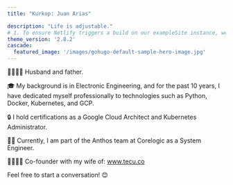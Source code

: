 ```yaml
---
title: "Kurkop: Juan Arias"

description: "Life is adjustable."
# 1. To ensure Netlify triggers a build on our exampleSite instance, we need to change a file in the exampleSite directory.
theme_version: '2.8.2'
cascade:
  featured_image: '/images/gohugo-default-sample-hero-image.jpg'
---
```

👨‍👩‍👧‍👦 Husband and father.

🎓 My background is in Electronic Engineering, and for the past 10 years, I have dedicated myself professionally to technologies such as Python, Docker, Kubernetes, and GCP.

🔒 I hold certifications as a Google Cloud Architect and Kubernetes Administrator.

👨‍💻 Currently, I am part of the Anthos team at Corelogic as a System Engineer.

👨‍💻👩‍💻 Co-founder with my wife of: www.tecu.co

Feel free to start a conversation! 😊
